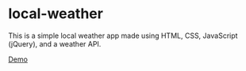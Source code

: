 # local-weather

This is a simple local weather app made using HTML, CSS, JavaScript (jQuery), and a weather API.

[Demo](<https://plevenide.github.io/local-weather/>)

